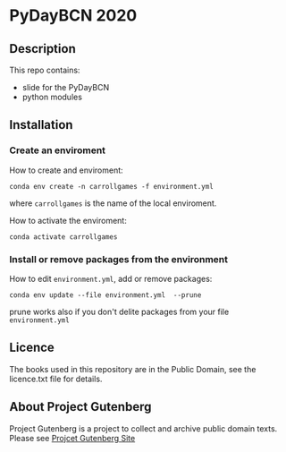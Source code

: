 # PyDayBCN 2020

## Description

This repo contains:
- slide for the PyDayBCN 
- python modules

## Installation

### Create an enviroment

How to create and enviroment:

```console
conda env create -n carrollgames -f environment.yml

```
where ```carrollgames``` is the name of the local enviroment.

How to activate the enviroment:

```console
conda activate carrollgames

```
### Install or remove packages from the environment

How to edit ```environment.yml```, add or remove packages:

```console
conda env update --file environment.yml  --prune

```
prune works also if you don't delite packages from your file ```environment.yml```

## Licence

The books used in this repository are in the Public Domain, see the licence.txt file for details.

## About Project Gutenberg

Project Gutenberg is a project to collect and archive public domain texts.
Please see [Projcet Gutenberg Site](https://www.gutenberg.org/)
